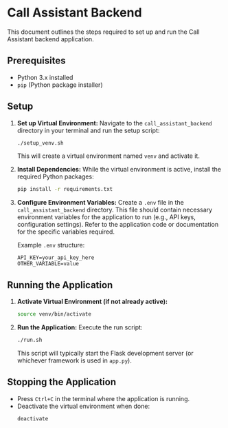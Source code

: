# Call Assistant Backend

This document outlines the steps required to set up and run the Call Assistant backend application.

## Prerequisites

- Python 3.x installed
- `pip` (Python package installer)

## Setup

1.  **Set up Virtual Environment:**
    Navigate to the `call_assistant_backend` directory in your terminal and run the setup script:
    ```bash
    ./setup_venv.sh
    ```
    This will create a virtual environment named `venv` and activate it.

2.  **Install Dependencies:**
    While the virtual environment is active, install the required Python packages:
    ```bash
    pip install -r requirements.txt
    ```

3.  **Configure Environment Variables:**
    Create a `.env` file in the `call_assistant_backend` directory. This file should contain necessary environment variables for the application to run (e.g., API keys, configuration settings). Refer to the application code or documentation for the specific variables required.

    Example `.env` structure:
    ```
    API_KEY=your_api_key_here
    OTHER_VARIABLE=value
    ```

## Running the Application

1.  **Activate Virtual Environment (if not already active):**
    ```bash
    source venv/bin/activate
    ```

2.  **Run the Application:**
    Execute the run script:
    ```bash
    ./run.sh
    ```
    This script will typically start the Flask development server (or whichever framework is used in `app.py`).

## Stopping the Application

- Press `Ctrl+C` in the terminal where the application is running.
- Deactivate the virtual environment when done:
  ```bash
  deactivate
